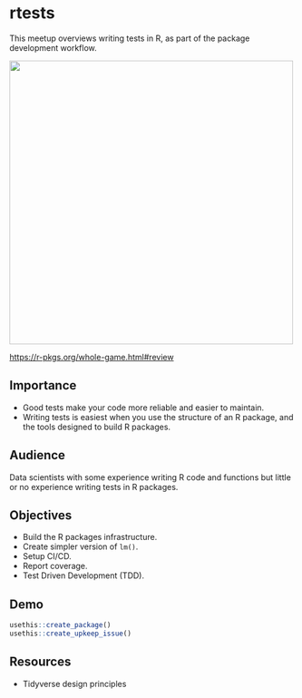 # rtests

This meetup overviews writing tests in R, as part of the package development workflow. 

<img src=https://github.com/user-attachments/assets/bdab4d90-c1f0-4bfc-89d5-749b976cf466 width=500>

https://r-pkgs.org/whole-game.html#review

## Importance

* Good tests make your code more reliable and easier to maintain.  
* Writing tests is easiest when you use the structure of an R package, and the tools designed to build R packages. 

## Audience

Data scientists with some experience writing R code and functions but little or no experience writing tests in R packages.

## Objectives

- Build the R packages infrastructure.
- Create simpler version of `lm()`.
- Setup CI/CD.
- Report coverage.
- Test Driven Development (TDD).

## Demo

```r
usethis::create_package()
usethis::create_upkeep_issue()
```

## Resources 

- Tidyverse design principles
